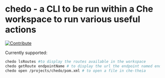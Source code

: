 # chedo - a CLI to be run within a Che workspace to run various useful actions
[![Contribute](https://www.eclipse.org/che/factory-contribute.svg)](https://che.openshift.io/f?url=https://github.com/sunix/chedo)

Currently supported:
```bash
chedo lsRoutes #to display the routes available in the workspace
chedo getRoute endpointName # to display the url the endpoint named endpointName
chedo open /projects/chedo/pom.xml # to open a file in che-theia
```
